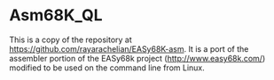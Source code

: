 # Asm68K_QL
This is a copy of the repository at https://github.com/rayarachelian/EASy68K-asm.
It is a port of the assembler portion of the EASy68k project (http://www.easy68k.com/) modified to be used on the command line from Linux.

